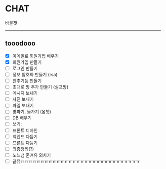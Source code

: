 # CHAT

바불챗

---

## tooodooo

* [x] 이메일로 회원가입 배우기
* [x] 회원가입 만들기
* [ ] 로그인 만들기
* [ ] 정보 암호화 만들기 (rsa)
* [ ] 친추기능 만들기
* [ ] 초대로 방 추가 만들기 (실프방)
* [ ] 메시지 보내기
* [ ] 사진 보내기
* [ ] 파일 보내기
* [ ] 방파기, 들가기 (옾챗)
* [ ] DB 배우기
* [ ] 쓰기;
* [ ] 프론트 디자인
* [ ] 백엔드 다듬기
* [ ] 프론트 다듬기
* [ ] 최종정리(?)
* [ ] 노느냄 존겨유 외치기
* [ ] 끝뮤ㅠㅠㅠㅠㅠㅠㅠㅠㅠㅠㅠㅠㅠㅠㅠㅠㅠㅠㅠㅠㅠㅠㅠㅠㅠㅠㅠㅠㅠㅠ